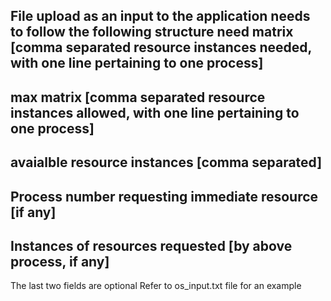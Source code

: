 File upload as an input to the application needs to follow the following structure
need matrix [comma separated resource instances needed, with one line pertaining to one process]
---
max matrix [comma separated resource instances allowed, with one line pertaining to one process]
---
avaialble resource instances [comma separated]
---
Process number requesting immediate resource [if any]
---
Instances of resources requested [by above process, if any]
---
The last two fields are optional
Refer to os_input.txt file for an example
